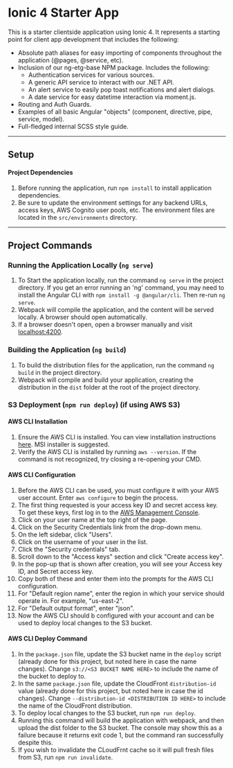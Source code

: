 # Ionic 4 Starter App
This is a starter clientside application using Ionic 4. It represents a starting point for client app development that includes the following:
- Absolute path aliases for easy importing of components throughout the application (@pages, @service, etc).
- Inclusion of our ng-etg-base NPM package. Includes the following:
    - Authentication services for various sources.
    - A generic API service to interact with our .NET API.
    - An alert service to easily pop toast notifications and alert dialogs.
    - A date service for easy datetime interaction via moment.js.
- Routing and Auth Guards.
- Examples of all basic Angular "objects" (component, directive, pipe, service, model).
- Full-fledged internal SCSS style guide.

---

## Setup
#### Project Dependencies
1. Before running the application, run `npm install` to install application dependencies.
2. Be sure to update the environment settings for any backend URLs, access keys, AWS Cognito user pools, etc. The environment files are located in the `src/environments` directory.

---

## Project Commands
### Running the Application Locally (`ng serve`)
1. To Start the application locally, run the command `ng serve` in the project directory. If you get an error running an 'ng' command, you may need to install the Angular CLI with `npm install -g @angular/cli`. Then re-run `ng serve`.
2. Webpack will compile the application, and the content will be served locally. A browser should open automatically.
3. If a browser doesn't open, open a browser manually and visit [localhost:4200](localhost:4200).

### Building the Application (`ng build`)
1. To build the distribution files for the application, run the command `ng build` in the project directory.
2. Webpack will compile and build your application, creating the distribution in the `dist` folder at the root of the project directory.

### S3 Deployment (`npm run deploy`) (if using AWS S3)
#### AWS CLI Installation
1. Ensure the AWS CLI is installed. You can view installation instructions [here](https://docs.aws.amazon.com/cli/latest/userguide/install-windows.html#install-msi-on-windows). MSI installer is suggested.
2. Verify the AWS CLI is installed by running `aws --version`. If the command is not recognized, try closing a re-opening your CMD.
   
#### AWS CLI Configuration
1. Before the AWS CLI can be used, you must configure it with your AWS user account. Enter `aws configure` to begin the process.
2. The first thing requested is your access key ID and secret access key. To get these keys, first log in to the [AWS Management Console](https://console.aws.amazon.com/console/home).
3. Click on your user name at the top right of the page.
4. Click on the Security Credentials link from the drop-down menu.
5. On the left sidebar, click "Users".
6. Click on the username of your user in the list.
7.  Click the "Security credentials" tab.
8. Scroll down to the "Access keys" section and click "Create access key".
9. In the pop-up that is shown after creation, you will see your Access key ID, and Secret access key.
10. Copy both of these and enter them into the prompts for the AWS CLI configuration.
11. For "Default region name", enter the region in which your service should operate in. For example, "us-east-2".
12. For "Default output format", enter "json".
13. Now the AWS CLI should b configured with your account and can be used to deploy local changes to the S3 bucket.

#### AWS CLI Deploy Command
1. In the `package.json` file, update the S3 bucket name in the `deploy` script (already done for this project, but noted here in case the name changes). Change `s3://<S3 BUCKET NAME HERE>` to include the name of the bucket to deploy to.
2. In the same `package.json` file, update the CloudFront `distribution-id` value (already done for this project, but noted here in case the id changes). Change `--distribution-id <DISTRIBUTION ID HERE>` to include the name of the CloudFront distribution.
3. To deploy local changes to the S3 bucket, run `npm run deploy`.
4. Running this command will build the application with webpack, and then upload the dist folder to the S3 bucket. The console may show this as a failure because it returns exit code 1, but the command ran successfully despite this.
5. If you wish to invalidate the CLoudFrnt cache so it will pull fresh files from S3, run `npm run invalidate`.